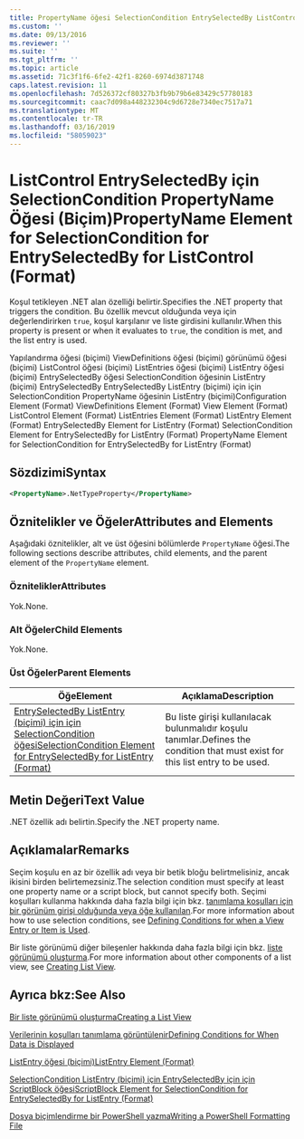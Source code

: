 ```yaml
---
title: PropertyName öğesi SelectionCondition EntrySelectedBy ListControl (biçimi) için için için | Microsoft Docs
ms.custom: ''
ms.date: 09/13/2016
ms.reviewer: ''
ms.suite: ''
ms.tgt_pltfrm: ''
ms.topic: article
ms.assetid: 71c3f1f6-6fe2-42f1-8260-6974d3871748
caps.latest.revision: 11
ms.openlocfilehash: 7d526372cf80327b3fb9b79b6e83429c57780183
ms.sourcegitcommit: caac7d098a448232304c9d6728e7340ec7517a71
ms.translationtype: MT
ms.contentlocale: tr-TR
ms.lasthandoff: 03/16/2019
ms.locfileid: "58059023"
---
```

# <a name="propertyname-element-for-selectioncondition-for-entryselectedby-for-listcontrol-format"></a><span data-ttu-id="f2fee-102">ListControl EntrySelectedBy için SelectionCondition PropertyName Öğesi (Biçim)</span><span class="sxs-lookup"><span data-stu-id="f2fee-102">PropertyName Element for SelectionCondition for EntrySelectedBy for ListControl (Format)</span></span>

<span data-ttu-id="f2fee-103">Koşul tetikleyen .NET alan özelliği belirtir.</span><span class="sxs-lookup"><span data-stu-id="f2fee-103">Specifies the .NET property that triggers the condition.</span></span> <span data-ttu-id="f2fee-104">Bu özellik mevcut olduğunda veya için değerlendirirken `true`, koşul karşılanır ve liste girdisini kullanılır.</span><span class="sxs-lookup"><span data-stu-id="f2fee-104">When this property is present or when it evaluates to `true`, the condition is met, and the list entry is used.</span></span>

<span data-ttu-id="f2fee-105">Yapılandırma öğesi (biçimi) ViewDefinitions öğesi (biçimi) görünümü öğesi (biçimi) ListControl öğesi (biçimi) ListEntries öğesi (biçimi) ListEntry öğesi (biçimi) EntrySelectedBy öğesi SelectionCondition öğesinin ListEntry (biçimi) EntrySelectedBy EntrySelectedBy ListEntry (biçimi) için için SelectionCondition PropertyName öğesinin ListEntry (biçimi)</span><span class="sxs-lookup"><span data-stu-id="f2fee-105">Configuration Element (Format) ViewDefinitions Element (Format) View Element (Format) ListControl Element (Format) ListEntries Element (Format) ListEntry Element (Format) EntrySelectedBy Element for ListEntry (Format) SelectionCondition Element for EntrySelectedBy for ListEntry (Format) PropertyName Element for SelectionCondition for EntrySelectedBy for ListEntry (Format)</span></span>

## <a name="syntax"></a><span data-ttu-id="f2fee-106">Sözdizimi</span><span class="sxs-lookup"><span data-stu-id="f2fee-106">Syntax</span></span>

```xml
<PropertyName>.NetTypeProperty</PropertyName>
```

## <a name="attributes-and-elements"></a><span data-ttu-id="f2fee-107">Öznitelikler ve Öğeler</span><span class="sxs-lookup"><span data-stu-id="f2fee-107">Attributes and Elements</span></span>

<span data-ttu-id="f2fee-108">Aşağıdaki öznitelikler, alt ve üst öğesini bölümlerde `PropertyName` öğesi.</span><span class="sxs-lookup"><span data-stu-id="f2fee-108">The following sections describe attributes, child elements, and the parent element of the `PropertyName` element.</span></span>

### <a name="attributes"></a><span data-ttu-id="f2fee-109">Öznitelikler</span><span class="sxs-lookup"><span data-stu-id="f2fee-109">Attributes</span></span>

<span data-ttu-id="f2fee-110">Yok.</span><span class="sxs-lookup"><span data-stu-id="f2fee-110">None.</span></span>

### <a name="child-elements"></a><span data-ttu-id="f2fee-111">Alt Öğeler</span><span class="sxs-lookup"><span data-stu-id="f2fee-111">Child Elements</span></span>

<span data-ttu-id="f2fee-112">Yok.</span><span class="sxs-lookup"><span data-stu-id="f2fee-112">None.</span></span>

### <a name="parent-elements"></a><span data-ttu-id="f2fee-113">Üst Öğeler</span><span class="sxs-lookup"><span data-stu-id="f2fee-113">Parent Elements</span></span>

|<span data-ttu-id="f2fee-114">Öğe</span><span class="sxs-lookup"><span data-stu-id="f2fee-114">Element</span></span>|<span data-ttu-id="f2fee-115">Açıklama</span><span class="sxs-lookup"><span data-stu-id="f2fee-115">Description</span></span>|
|-------------|-----------------|
|[<span data-ttu-id="f2fee-116">EntrySelectedBy ListEntry (biçimi) için için SelectionCondition öğesi</span><span class="sxs-lookup"><span data-stu-id="f2fee-116">SelectionCondition Element for EntrySelectedBy for ListEntry (Format)</span></span>](./selectioncondition-element-for-entryselectedby-for-listcontrol-format.md)|<span data-ttu-id="f2fee-117">Bu liste girişi kullanılacak bulunmalıdır koşulu tanımlar.</span><span class="sxs-lookup"><span data-stu-id="f2fee-117">Defines the condition that must exist for this list entry to be used.</span></span>|

## <a name="text-value"></a><span data-ttu-id="f2fee-118">Metin Değeri</span><span class="sxs-lookup"><span data-stu-id="f2fee-118">Text Value</span></span>

<span data-ttu-id="f2fee-119">.NET özellik adı belirtin.</span><span class="sxs-lookup"><span data-stu-id="f2fee-119">Specify the .NET property name.</span></span>

## <a name="remarks"></a><span data-ttu-id="f2fee-120">Açıklamalar</span><span class="sxs-lookup"><span data-stu-id="f2fee-120">Remarks</span></span>

<span data-ttu-id="f2fee-121">Seçim koşulu en az bir özellik adı veya bir betik bloğu belirtmelisiniz, ancak ikisini birden belirtemezsiniz.</span><span class="sxs-lookup"><span data-stu-id="f2fee-121">The selection condition must specify at least one property name or a script block, but cannot specify both.</span></span> <span data-ttu-id="f2fee-122">Seçimi koşulları kullanma hakkında daha fazla bilgi için bkz. [tanımlama koşulları için bir görünüm girişi olduğunda veya öğe kullanılan](./defining-conditions-for-displaying-data.md).</span><span class="sxs-lookup"><span data-stu-id="f2fee-122">For more information about how to use selection conditions, see [Defining Conditions for when a View Entry or Item is Used](./defining-conditions-for-displaying-data.md).</span></span>

<span data-ttu-id="f2fee-123">Bir liste görünümü diğer bileşenler hakkında daha fazla bilgi için bkz. [liste görünümü oluşturma](./creating-a-list-view.md).</span><span class="sxs-lookup"><span data-stu-id="f2fee-123">For more information about other components of a list view, see [Creating List View](./creating-a-list-view.md).</span></span>

## <a name="see-also"></a><span data-ttu-id="f2fee-124">Ayrıca bkz:</span><span class="sxs-lookup"><span data-stu-id="f2fee-124">See Also</span></span>

[<span data-ttu-id="f2fee-125">Bir liste görünümü oluşturma</span><span class="sxs-lookup"><span data-stu-id="f2fee-125">Creating a List View</span></span>](./creating-a-list-view.md)

[<span data-ttu-id="f2fee-126">Verilerinin koşulları tanımlama görüntülenir</span><span class="sxs-lookup"><span data-stu-id="f2fee-126">Defining Conditions for When Data is Displayed</span></span>](./defining-conditions-for-displaying-data.md)

[<span data-ttu-id="f2fee-127">ListEntry öğesi (biçimi)</span><span class="sxs-lookup"><span data-stu-id="f2fee-127">ListEntry Element (Format)</span></span>](./listentry-element-for-listcontrol-format.md)

[<span data-ttu-id="f2fee-128">SelectionCondition ListEntry (biçimi) için EntrySelectedBy için için ScriptBlock öğesi</span><span class="sxs-lookup"><span data-stu-id="f2fee-128">ScriptBlock Element for SelectionCondition for EntrySelectedBy for ListEntry (Format)</span></span>](./scriptblock-element-for-selectioncondition-for-entryselectedby-for-listcontrol-format.md)

[<span data-ttu-id="f2fee-129">Dosya biçimlendirme bir PowerShell yazma</span><span class="sxs-lookup"><span data-stu-id="f2fee-129">Writing a PowerShell Formatting File</span></span>](./writing-a-powershell-formatting-file.md)
